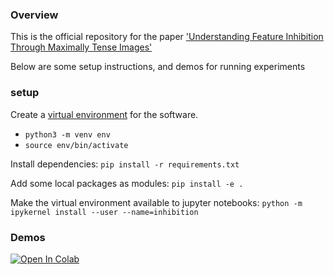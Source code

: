 ### Overview

This is the official repository for the paper ['Understanding Feature Inhibition Through Maximally Tense Images']([https://chrishamblin.xyz/science/tense_images.pdf](https://chrishamblin.xyz/writing/inhibition_icml2024_authored.pdf))

Below are some setup instructions, and demos for running experiments 

### setup

Create a [virtual environment](https://realpython.com/python-virtual-environments-a-primer/) for the software.
* `python3 -m venv env`
* `source env/bin/activate`

Install dependencies: `pip install -r requirements.txt`

Add some local packages as modules: `pip install -e .`

Make the virtual environment available to jupyter notebooks:  `python -m ipykernel install --user --name=inhibition` 



### Demos
[![Open In Colab](https://colab.research.google.com/assets/colab-badge.svg)](
https://colab.research.google.com/github/chrishamblin7/feature_inhibition/blob/main/feature_inhibition_demos.ipynb)


